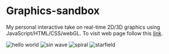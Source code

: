 # Graphics-sandbox
My personal interactive take on real-time 2D/3D graphics using JavaScript/HTML/CSS/webGL. 
To visit web page follow this [link](https://hmurij.github.io/Graphics-sandbox/).

![hello world](https://user-images.githubusercontent.com/92530084/142380508-24d1566e-aff4-4931-ac5c-0f87770ad928.gif)
![sin wave](https://user-images.githubusercontent.com/92530084/142381008-b2333e71-8cd5-4285-8da5-697d7ddd2a42.gif)
![spiral](https://user-images.githubusercontent.com/92530084/142381996-4e2a5ae3-eab6-4001-8c3c-d7cb44afd6da.gif)
![starfield](https://user-images.githubusercontent.com/92530084/142383154-b2eddaaa-8771-465d-aa96-bfad13503f3f.gif)


